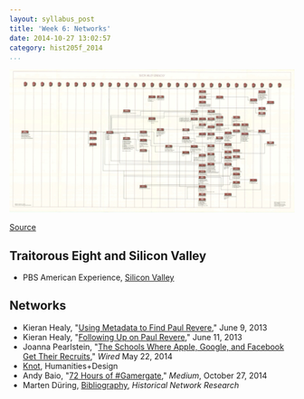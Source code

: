 ```yaml
---
layout: syllabus_post
title: 'Week 6: Networks'
date: 2014-10-27 13:02:57
category: hist205f_2014
...
```


![Silicon Valley geneology](https://raw.githubusercontent.com/stanford-history/stanford-history.github.io/master/data/silicon-valley-genealogy.jpg)  
<figcaption><a href="https://github.com/stanford-history/stanford-history.github.io/tree/master/data">Source</a></figcaption>

## Traitorous Eight and Silicon Valley

- PBS American Experience, [Silicon Valley](http://www.pbs.org/wgbh/americanexperience/films/silicon/)

## Networks

- Kieran Healy, "[Using Metadata to Find Paul Revere](http://kieranhealy.org/blog/archives/2013/06/09/using-metadata-to-find-paul-revere/)," June 9, 2013
- Kieran Healy, "[Following Up on Paul Revere](http://kieranhealy.org/blog/archives/2013/06/11/following-up-on-paul-revere/)," June 11, 2013
- Joanna Pearlstein, "[The Schools Where Apple, Google, and Facebook Get Their Recruits](http://www.wired.com/2014/05/alumni-network-2/)," *Wired* May 22, 2014
- [Knot](http://vimeo.com/67392476), Humanities+Design
- Andy Baio, "[72 Hours of #Gamergate](https://medium.com/message/72-hours-of-gamergate-e00513f7cf5d)," *Medium*, October 27, 2014
- Marten Düring, [Bibliography](http://historicalnetworkresearch.org/bibliography/), *Historical Network Research*
